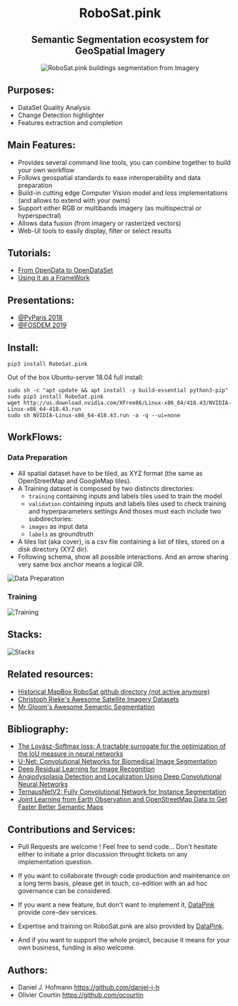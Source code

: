 <h1 align='center'>RoboSat.pink</h1>
<h2 align='center'>Semantic Segmentation ecosystem for GeoSpatial Imagery</h2>


<p align=center>
  <img src="https://pbs.twimg.com/media/DpjonykWwAANpPr.jpg" alt="RoboSat.pink buildings segmentation from Imagery" />
</p>



Purposes:
---------
- DataSet Quality Analysis
- Change Detection highlighter
- Features extraction and completion


Main Features:
--------------
- Provides several command line tools, you can combine together to build your own workflow
- Follows geospatial standards to ease interoperability and data preparation 
- Build-in cutting edge Computer Vision model and loss implementations (and allows to extend with your owns)
- Support either RGB or multibands imagery (as multispectral or hyperspectral)
- Allows data fusion (from imagery or rasterized vectors)
- Web-UI tools to easily display, filter or select results








Tutorials:
----------
- <a href="./docs/from_opendata_to_opendataset.md">From OpenData to OpenDataSet</a>
- <a href="./docs/extensibility_by_design.md">Using it as a FrameWork</a>

Presentations:
--------------
  - <a href="http://www.datapink.com/presentations/2018-pyparis.pdf">@PyParis 2018</a>
  - <a href="http://www.datapink.com/presentations/2019-fosdem.pdf">@FOSDEM 2019</a>


Install:
--------

```
pip3 install RoboSat.pink
```


Out of the box Ubuntu-server 18.04 full install:
```
sudo sh -c "apt update && apt install -y build-essential python3-pip"
sudo pip3 install RoboSat.pink
wget http://us.download.nvidia.com/XFree86/Linux-x86_64/418.43/NVIDIA-Linux-x86_64-418.43.run 
sudo sh NVIDIA-Linux-x86_64-418.43.run -a -q --ui=none
```


WorkFlows:
--------

### Data Preparation ###

- All spatial dataset have to be tiled, as XYZ format (the same as OpenStreetMap and GoogleMap tiles).
- A Training dataset is composed by two distincts directories: 
  - ```training``` containing inputs and labels tiles used to train the model
  - ```validation``` containing inputs and labels tiles used to check training and hyperparameters settings
  And thoses must each include two subdirectories:
  - ```images``` as input data
  - ```labels``` as groundtruth
- A tiles list (aka cover), is a csv file containing a list of tiles, stored on a disk directory (XYZ dir).
- Following schema, show all possible interactions. And an arrow sharing very same box anchor means a logical OR.


<img alt="Data Preparation" src="https://raw.githubusercontent.com/datapink/robosat.pink/master/docs/img/readme/data_preparation.png" />


### Training ###

<img alt="Training" src="https://raw.githubusercontent.com/datapink/robosat.pink/master/docs/img/readme/training.png" />




Stacks:
-------
<img alt="Stacks" src="https://raw.githubusercontent.com/datapink/robosat.pink/master/docs/img/readme/stacks.png" />




Related resources:
-----------------
- <a href="https://github.com/mapbox/robosat">Historical MapBox RoboSat github directory (not active anymore)</a>
- <a href="https://github.com/chrieke/awesome-satellite-imagery-datasets">Christoph Rieke's Awesome Satellite Imagery Datasets</a>
- <a href="https://github.com/mrgloom/awesome-semantic-segmentation">Mr Gloom's Awesome Semantic Segmentation</a>


Bibliography:
-------------

- <a href="https://arxiv.org/abs/1705.08790">The Lovász-Softmax loss: A tractable surrogate for the optimization of the IoU measure in neural networks</a>
- <a href="https://arxiv.org/abs/1505.04597">U-Net: Convolutional Networks for Biomedical Image Segmentation</a>
- <a href="https://arxiv.org/abs/1512.03385">Deep Residual Learning for Image Recognition</a>
- <a href="https://arxiv.org/pdf/1804.08024.pdf">Angiodysplasia Detection and Localization Using Deep
Convolutional Neural Networks</a>
- <a href="https://arxiv.org/abs/1806.00844">TernausNetV2: Fully Convolutional Network for Instance Segmentation</a>
- <a href="https://hal.archives-ouvertes.fr/hal-01523573/document">Joint Learning from Earth Observation and
OpenStreetMap Data to Get Faster Better Semantic Maps</a>




Contributions and Services:
---------------------------

- Pull Requests are welcome ! Feel free to send code...
  Don't hesitate either to initiate a prior discussion throught tickets on any implementation question.

- If you want to collaborate through code production and maintenance on a long term basis, please get in touch, co-edition with an ad hoc governance can be considered.

- If you want a new feature, but don't want to implement it, <a href="http://datapink.com">DataPink</a> provide core-dev services.

- Expertise and training on RoboSat.pink are also provided by <a href="http://datapink.com">DataPink</a>.

- And if you want to support the whole project, because it means for your own business, funding is also welcome.


Authors:
--------
- Daniel J. Hofmann <https://github.com/daniel-j-h>
- Olivier Courtin <https://github.com/ocourtin>
